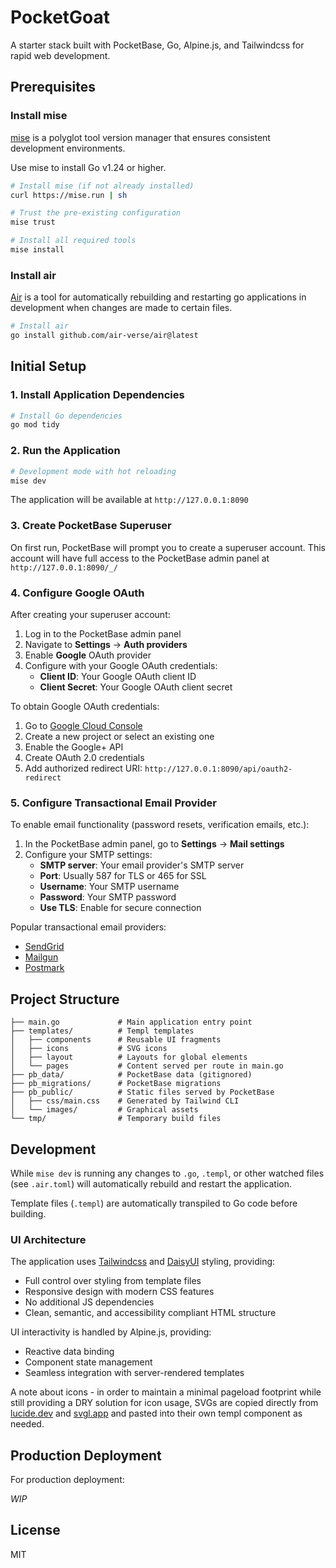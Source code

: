 # PocketGoat

A starter stack built with PocketBase, Go, Alpine.js, and Tailwindcss for rapid web development.

## Prerequisites

### Install mise

[mise](https://mise.jdx.dev/) is a polyglot tool version manager that ensures consistent development environments.

Use mise to install Go v1.24 or higher. 

```bash
# Install mise (if not already installed)
curl https://mise.run | sh

# Trust the pre-existing configuration
mise trust

# Install all required tools
mise install
```

### Install air

[Air](https://github.com/air-verse/air) is a tool for automatically rebuilding and restarting go applications in development when changes are made to certain files.

```bash
# Install air
go install github.com/air-verse/air@latest
```

## Initial Setup

### 1. Install Application Dependencies

```bash
# Install Go dependencies
go mod tidy
```

### 2. Run the Application

```bash
# Development mode with hot reloading
mise dev
```

The application will be available at `http://127.0.0.1:8090`

### 3. Create PocketBase Superuser

On first run, PocketBase will prompt you to create a superuser account. This account will have full access to the PocketBase admin panel at `http://127.0.0.1:8090/_/`

### 4. Configure Google OAuth

After creating your superuser account:

1. Log in to the PocketBase admin panel
2. Navigate to **Settings** → **Auth providers**
3. Enable **Google** OAuth provider
4. Configure with your Google OAuth credentials:
   - **Client ID**: Your Google OAuth client ID
   - **Client Secret**: Your Google OAuth client secret

To obtain Google OAuth credentials:
1. Go to [Google Cloud Console](https://console.cloud.google.com/)
2. Create a new project or select an existing one
3. Enable the Google+ API
4. Create OAuth 2.0 credentials
5. Add authorized redirect URI: `http://127.0.0.1:8090/api/oauth2-redirect`

### 5. Configure Transactional Email Provider

To enable email functionality (password resets, verification emails, etc.):

1. In the PocketBase admin panel, go to **Settings** → **Mail settings**
2. Configure your SMTP settings:
   - **SMTP server**: Your email provider's SMTP server
   - **Port**: Usually 587 for TLS or 465 for SSL
   - **Username**: Your SMTP username
   - **Password**: Your SMTP password
   - **Use TLS**: Enable for secure connection

Popular transactional email providers:
- [SendGrid](https://sendgrid.com/)
- [Mailgun](https://www.mailgun.com/)
- [Postmark](https://postmarkapp.com/)

## Project Structure

```
├── main.go             # Main application entry point
├── templates/          # Templ templates
│   ├── components      # Reusable UI fragments
│   ├── icons           # SVG icons
│   ├── layout          # Layouts for global elements
│   └── pages           # Content served per route in main.go
├── pb_data/            # PocketBase data (gitignored)
├── pb_migrations/      # PocketBase migrations
├── pb_public/          # Static files served by PocketBase
│   ├── css/main.css    # Generated by Tailwind CLI
│   └── images/         # Graphical assets
└── tmp/                # Temporary build files
```

## Development

While `mise dev` is running any changes to `.go`, `.templ`, or other watched files (see `.air.toml`) will automatically rebuild and restart the application.

Template files (`.templ`) are automatically transpiled to Go code before building.

### UI Architecture

The application uses [Tailwindcss](https://tailwindcss.com) and [DaisyUI](https://daisyui.com/docs/intro/) styling, providing:
- Full control over styling from template files
- Responsive design with modern CSS features
- No additional JS dependencies
- Clean, semantic, and accessibility compliant HTML structure

UI interactivity is handled by Alpine.js, providing:
- Reactive data binding
- Component state management
- Seamless integration with server-rendered templates

A note about icons - in order to maintain a minimal pageload footprint while still providing a DRY solution for icon usage, SVGs are copied directly from [lucide.dev](https://lucide.dev) and [svgl.app](https://svgl.app) and pasted into their own templ component as needed.

## Production Deployment

For production deployment:

_WIP_

## License

MIT